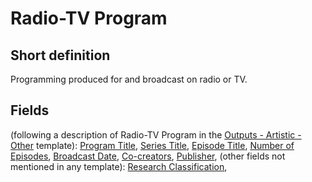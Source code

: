 # Radio-TV Program
## Short definition
Programming produced for and broadcast on radio or TV.
## Fields
(following a description of Radio-TV Program in the [Outputs - Artistic - Other](../Templates/Outputs%20-%20Artistic%20-%20Other.md) template):
[Program Title](../Object-Fields/Radio-TV%20Program/Program%20Title.md),
[Series Title](../Object-Fields/Radio-TV%20Program/Series%20Title.md),
[Episode Title](../Object-Fields/Radio-TV%20Program/Episode%20Title.md),
[Number of Episodes](../Object-Fields/Radio-TV%20Program/Number%20of%20Episodes.md),
[Broadcast Date](../Object-Fields/Radio-TV%20Program/Broadcast%20Date.md),
[Co-creators](../Object-Fields/Radio-TV%20Program/Co-creators.md),
[Publisher](../Object-Fields/Radio-TV%20Program/Publisher.md),
(other fields not mentioned in any template):
[Research Classification](../Object-Fields/Radio-TV%20Program/Research%20Classification.md),
